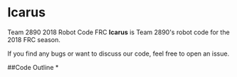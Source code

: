 # Icarus
Team 2890 2018 Robot Code FRC
**Icarus** is Team 2890's robot code for the 2018 FRC season.

If you find any bugs or want to discuss our code, feel free to open an issue.

##Code Outline
* 
